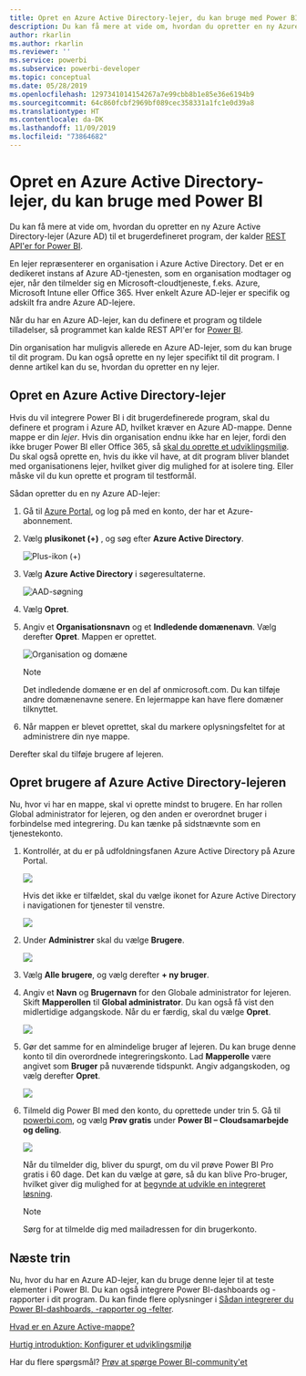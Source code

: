 ```yaml
---
title: Opret en Azure Active Directory-lejer, du kan bruge med Power BI
description: Du kan få mere at vide om, hvordan du opretter en ny Azure Active Directory-lejer (Azure AD) til et brugerdefineret program, der kalder REST API'er for Power BI.
author: rkarlin
ms.author: rkarlin
ms.reviewer: ''
ms.service: powerbi
ms.subservice: powerbi-developer
ms.topic: conceptual
ms.date: 05/28/2019
ms.openlocfilehash: 1297341014154267a7e99cbb8b1e85e36e6194b9
ms.sourcegitcommit: 64c860fcbf2969bf089cec358331a1fc1e0d39a8
ms.translationtype: HT
ms.contentlocale: da-DK
ms.lasthandoff: 11/09/2019
ms.locfileid: "73864682"
---
```

# <a name="create-an-azure-active-directory-tenant-to-use-with-power-bi"></a>Opret en Azure Active Directory-lejer, du kan bruge med Power BI

Du kan få mere at vide om, hvordan du opretter en ny Azure Active Directory-lejer (Azure AD) til et brugerdefineret program, der kalder [REST API'er for Power BI](rest-api-reference.md).

En lejer repræsenterer en organisation i Azure Active Directory. Det er en dedikeret instans af Azure AD-tjenesten, som en organisation modtager og ejer, når den tilmelder sig en Microsoft-cloudtjeneste, f.eks. Azure, Microsoft Intune eller Office 365. Hver enkelt Azure AD-lejer er specifik og adskilt fra andre Azure AD-lejere.

Når du har en Azure AD-lejer, kan du definere et program og tildele tilladelser, så programmet kan kalde REST API'er for [Power BI](rest-api-reference.md).

Din organisation har muligvis allerede en Azure AD-lejer, som du kan bruge til dit program. Du kan også oprette en ny lejer specifikt til dit program. I denne artikel kan du se, hvordan du opretter en ny lejer.

## <a name="create-an-azure-active-directory-tenant"></a>Opret en Azure Active Directory-lejer

Hvis du vil integrere Power BI i dit brugerdefinerede program, skal du definere et program i Azure AD, hvilket kræver en Azure AD-mappe. Denne mappe er din *lejer*. Hvis din organisation endnu ikke har en lejer, fordi den ikke bruger Power BI eller Office 365, så [skal du oprette et udviklingsmiljø](https://docs.microsoft.com/azure/active-directory/develop/active-directory-howto-tenant). Du skal også oprette en, hvis du ikke vil have, at dit program bliver blandet med organisationens lejer, hvilket giver dig mulighed for at isolere ting. Eller måske vil du kun oprette et program til testformål.

Sådan opretter du en ny Azure AD-lejer:

1. Gå til [Azure Portal](https://portal.azure.com), og log på med en konto, der har et Azure-abonnement.

2. Vælg **plusikonet (+)** , og søg efter **Azure Active Directory**.

    ![Plus-ikon (+)](media/create-an-azure-active-directory-tenant/new-directory.png)

3. Vælg **Azure Active Directory** i søgeresultaterne.

    ![AAD-søgning](media/create-an-azure-active-directory-tenant/new-directory2.png)

4. Vælg **Opret**.

5. Angiv et **Organisationsnavn** og et **Indledende domænenavn**. Vælg derefter **Opret**. Mappen er oprettet.

    ![Organisation og domæne](media/create-an-azure-active-directory-tenant/organization-and-domain.png)

   > [!NOTE]
   > Det indledende domæne er en del af onmicrosoft.com. Du kan tilføje andre domænenavne senere. En lejermappe kan have flere domæner tilknyttet.

6. Når mappen er blevet oprettet, skal du markere oplysningsfeltet for at administrere din nye mappe.

Derefter skal du tilføje brugere af lejeren.

## <a name="create-azure-active-directory-tenant-users"></a>Opret brugere af Azure Active Directory-lejeren

Nu, hvor vi har en mappe, skal vi oprette mindst to brugere. En har rollen Global administrator for lejeren, og den anden er overordnet bruger i forbindelse med integrering. Du kan tænke på sidstnævnte som en tjenestekonto.

1. Kontrollér, at du er på udfoldningsfanen Azure Active Directory på Azure Portal.

    ![](media/create-an-azure-active-directory-tenant/aad-flyout.png)

    Hvis det ikke er tilfældet, skal du vælge ikonet for Azure Active Directory i navigationen for tjenester til venstre.

    ![](media/create-an-azure-active-directory-tenant/aad-service.png)

2. Under **Administrer** skal du vælge **Brugere**.

    ![](media/create-an-azure-active-directory-tenant/users-and-groups.png)

3. Vælg **Alle brugere**, og vælg derefter **+ ny bruger**.

4. Angiv et **Navn** og **Brugernavn** for den Globale administrator for lejeren. Skift **Mapperollen** til **Global administrator**. Du kan også få vist den midlertidige adgangskode. Når du er færdig, skal du vælge **Opret**.

    ![](media/create-an-azure-active-directory-tenant/global-admin.png)

5. Gør det samme for en almindelige bruger af lejeren. Du kan bruge denne konto til din overordnede integreringskonto. Lad **Mapperolle** være angivet som **Bruger** på nuværende tidspunkt. Angiv adgangskoden, og vælg derefter **Opret**.

    ![](media/create-an-azure-active-directory-tenant/pbiembed-user.png)

6. Tilmeld dig Power BI med den konto, du oprettede under trin 5. Gå til [powerbi.com](https://powerbi.microsoft.com/get-started/), og vælg **Prøv gratis** under **Power BI – Cloudsamarbejde og deling**.

    ![](media/create-an-azure-active-directory-tenant/try-powerbi-free.png)

    Når du tilmelder dig, bliver du spurgt, om du vil prøve Power BI Pro gratis i 60 dage. Det kan du vælge at gøre, så du kan blive Pro-bruger, hvilket giver dig mulighed for at [begynde at udvikle en integreret løsning](embedding-content.md).

   > [!NOTE]
   > Sørg for at tilmelde dig med mailadressen for din brugerkonto.

## <a name="next-steps"></a>Næste trin

Nu, hvor du har en Azure AD-lejer, kan du bruge denne lejer til at teste elementer i Power BI. Du kan også integrere Power BI-dashboards og -rapporter i dit program. Du kan finde flere oplysninger i [Sådan integrerer du Power BI-dashboards, -rapporter og -felter](embedding-content.md).

[Hvad er en Azure Active-mappe?](https://docs.microsoft.com/azure/active-directory/active-directory-whatis) 
 
[Hurtig introduktion: Konfigurer et udviklingsmiljø](https://docs.microsoft.com/azure/active-directory/develop/active-directory-howto-tenant)  

Har du flere spørgsmål? [Prøv at spørge Power BI-community'et](https://community.powerbi.com/)
